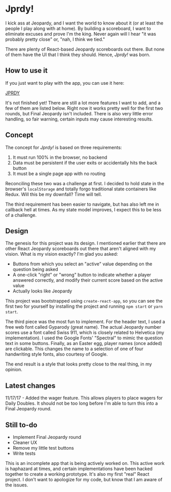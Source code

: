 # Jprdy!

I kick ass at Jeopardy, and I want the world to know about it (or at least the people I play along with at home). By building a scoreboard, I want to eliminate excuses and prove I'm the king. Never again will I hear "it was probably pretty close" or, "nah, I think we tied."

There are plenty of React-based Jeopardy scoreboards out there. But none of them have the UI that I think they should. Hence, *Jprdy!* was born.

## How to use it

If you just want to play with the app, you can use it here:

[JPRDY](https://jprdy.phizon.io)

It's not finished yet! There are still a lot more features I want to add, and a few of them are listed below. Right now it works pretty well for the first two rounds, but Final Jeopardy isn't included. There is also very little error handling, so fair warning, certain inputs may cause interesting results.

## Concept

The concept for *Jprdy!* is based on three requirements:

  1.  It must run 100% in the browser, no backend
  2.  Data must be persistent if the user exits or accidentally hits the back button
  3.  It must be a single page app with no routing

Reconciling these two was a challenge at first. I decided to hold state in the browser's `localStorage` and totally forgo traditional state containers like Redux. Will this be my downfall? Time will tell.

The third requirement has been easier to navigate, but has also left me in callback hell at times. As my state model improves, I expect this to be less of a challenge.

## Design

The genesis for this project was its design. I mentioned earlier that there are other React Jeopardy scoreboards out there that aren't aligned with my vision. What is my vision exactly? I'm glad you asked:

  - Buttons from which you select an "active" value depending on the question being asked
  - A one-click "right" or "wrong" button to indicate whether a player answered correctly, and modify their current score based on the active value
  - Actually looks like Jeopardy

This project was bootstrapped using `create-react-app`, so you can see the first two for yourself by installing the project and running `npm start` or `yarn start`.

The third piece was the most fun to implement. For the header text, I used a free web font called Gyparody (great name). The actual Jeopardy number scores use a font called Swiss 911, which is closely related to Helvetica (my implementation). I used the Google Fonts' "Spectral" to mimic the question text in some buttons. Finally, as an Easter egg, player names (once added) are clickable. This changes the name to a selection of one of four handwriting style fonts, also courtesy of Google.

The end result is a style that looks pretty close to the real thing, in my opinion.

## Latest changes

11/17/17 - Added the wager feature. This allows players to place wagers for Daily Doubles. It should not be too long before I'm able to turn this into a Final Jeopardy round.

## Still to-do

- Implement Final Jeopardy round
- Cleaner UX
- Remove my little test buttons
- Write tests

This is an incomplete app that is being actively worked on. This active work is haphazard at times, and certain implementations have been hacked together to create a working prototype. It's also my first "real" React project. I don't want to apologize for my code, but know that I am aware of the issues.